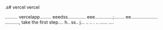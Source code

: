 .s# vercel
vercel

..........
vercelapp.........
eeedss..............
eee..............;........
 ee.....................
...........,
 take the first step....
h..
ss..
j...
..
..
.
..
......
....